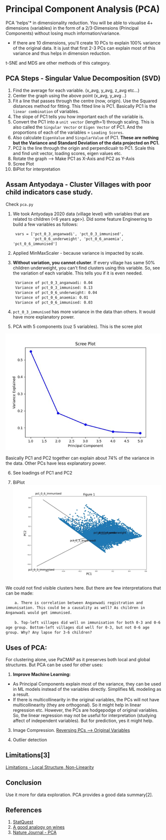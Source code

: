 # Principal Component Analysis (PCA)

PCA 'helps'* in dimensionality reduction. You will be able to visualise 4+ dimensions (variables) in the form of a 2/3-Dimensions (Principal Components) without losing much information/variance.

* If there are 10 dimensions, you'll create 10 PCs to explain 100% variance of the original data. It is just that first 2-3 PCs can explain most of this variance and thus helps in dimension reduction.

t-SNE and MDS are other methods of this category.

## PCA Steps - Singular Value Decomposition (SVD)
1. Find the average for each variable. (x_avg, y_avg, z_avg etc...)
2. Center the graph using the above point (x_avg, y_avg ..)
3. Fit a line that passes through the centre (now, origin). Use the Squared distances method for fitting. This fitted line is PC1. Basically PC1 is the `linear combination` of variables. 
4. The slope of PC1 tells you how important each of the variable is.
5. Convert the PC1 into a `unit vector` (length=1) through scaling. This is also called the `Singular Vector` or `Eigen Vector` of PC1. And the proportions of each of the variables = `Loading Scores`. 
6. Also calculate `EigenValue` and `SingularValue` of PC1. **These are nothing but the Variance and Standard Deviation of the data projected on PC1.**
7. PC2 is the line through the origin and perpendicualr to PC1. Scale this and find unit vector, loading scores, eigen values etc.
8. Rotate the graph --> Make PC1 as X-Axis and PC2 as Y-Axis
9. Scree Plot
10. BiPlot for interpretation

## Assam Antyodaya - Cluster Villages with poor child indicators case study.
Check `pca.py`

1. We took Antyodaya 2020 data (village level) with variables that are related to children (<6 years age>). Did some feature Engineering to build a few variables as follows:

        vars = ['pct_0_3_anganwadi', 'pct_0_3_immunised',
                'pct_0_6_underweight', 'pct_0_6_anaemia', 'pct_0_6_immunised']

2. Applied MinMaxScaler - because variance is impacted by scale.

3. **Without variation, you cannot cluster**. If every village has same 50% children underweight, you can't find clusters using this variable. So, see the variation of each variable. This tells you if it is even needed.

        Variance of pct_0_3_anganwadi: 0.04
        Variance of pct_0_3_immunised: 0.13
        Variance of pct_0_6_underweight: 0.04
        Variance of pct_0_6_anaemia: 0.01
        Variance of pct_0_6_immunised: 0.03

4.  `pct_0_3_immunised` has more variance in the data than others. It would have more explanatory power.

4. PCA with 5 components (cuz 5 variables). This is the scree plot

![scree](screeplot.jpg)

Basically PC1 and PC2 together can explain about 74% of the variance in the data. Other PCs have less explanatory power.

6. See loadings of PC1 and PC2

7. BiPlot
![biplot](biplot.jpg)

We could not find visible clusters here. But there are few interpretations that can be made:

        a. There is correlation between Anganwadi registration and immunisation. This could be a causality as well? As children in Anganwadi would get immunised.

        b. Top-left villages did well on immunisation for both 0-3 and 0-6 age group. Bottom-left villages did well for 0-3, but not 0-6 age group. Why? Any lapse for 3-6 children?

## Uses of PCA:

For clustering alone, use PaCMAP as it preserves both local and global structures. But PCA can be used for other uses:

1. **Improve Machine Learning:** 

- As Principal Components explain most of the variance, they can be used in ML models instead of the variables directly. Simplifies ML modeling as a result.
- If there is multicollinearity in the original variables, the PCs will not have multicollinearity (they are orthogonal). So it might help in linear regression etc. However, the PCs are hodgepodge of original variables. So, the linear regression may not be useful for interpretation (studying affect of independent variables). But for prediction, yes it might help.


3. Image Compression.
[Reversing PCs --> Original Variables](https://stats.stackexchange.com/questions/229092/how-to-reverse-pca-and-reconstruct-original-variables-from-several-principal-com/229093#229093)

4. Outlier detection

## Limitations[3]

[Limitations - Local Structure, Non-Linearity](https://medium.com/analytics-vidhya/dimensionality-reduction-principal-component-analysis-d1402b58feb1)

## Conclusion

Use it more for data exploration. PCA provides a good data summary[2]. 

## References

1. [StatQuest](https://www.youtube.com/watch?v=FgakZw6K1QQ&t=1s)
2. [A good analogy on wines](https://stats.stackexchange.com/questions/2691/making-sense-of-principal-component-analysis-eigenvectors-eigenvalues/140579#140579)
3. [Nature Journal - PCA](https://www.nature.com/articles/nmeth.4346)